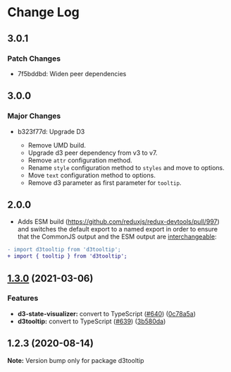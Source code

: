 # Change Log

## 3.0.1

### Patch Changes

- 7f5bddbd: Widen peer dependencies

## 3.0.0

### Major Changes

- b323f77d: Upgrade D3

  - Remove UMD build.
  - Upgrade d3 peer dependency from v3 to v7.
  - Remove `attr` configuration method.
  - Rename `style` configuration method to `styles` and move to options.
  - Move `text` configuration method to options.
  - Remove d3 parameter as first parameter for `tooltip`.

## 2.0.0

- Adds ESM build (https://github.com/reduxjs/redux-devtools/pull/997) and switches the default export to a named export in order to ensure that the CommonJS output and the ESM output are [interchangeable](https://rollupjs.org/guide/en/#outputexports):

```diff
- import d3tooltip from 'd3tooltip';
+ import { tooltip } from 'd3tooltip';
```

## [1.3.0](https://github.com/reduxjs/redux-devtools/compare/d3tooltip@1.2.3...d3tooltip@1.3.0) (2021-03-06)

### Features

- **d3-state-visualizer:** convert to TypeScript ([#640](https://github.com/reduxjs/redux-devtools/issues/640)) ([0c78a5a](https://github.com/reduxjs/redux-devtools/commit/0c78a5a9a76ee7eff37dcd8e39272d98c03e0869))
- **d3tooltip:** convert to TypeScript ([#639](https://github.com/reduxjs/redux-devtools/issues/639)) ([3b580da](https://github.com/reduxjs/redux-devtools/commit/3b580dad4cb36abc395f9be139b2c3f94e872d87))

## 1.2.3 (2020-08-14)

**Note:** Version bump only for package d3tooltip
